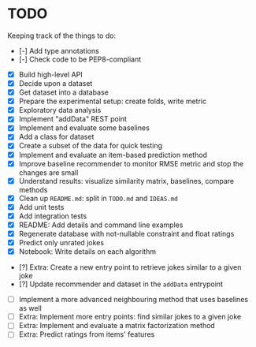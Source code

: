 # TODO

Keeping track of the things to do:

- [-] Add type annotations
- [-] Check code to be PEP8-compliant
- [x] Build high-level API
- [x] Decide upon a dataset
- [x] Get dataset into a database
- [x] Prepare the experimental setup: create folds, write metric
- [x] Exploratory data analysis
- [x] Implement "addData" REST point
- [x] Implement and evaluate some baselines
- [x] Add a class for dataset
- [x] Create a subset of the data for quick testing
- [x] Implement and evaluate an item-based prediction method
- [x] Improve baseline recommender to monitor RMSE metric and stop the changes are small
- [x] Understand results: visualize similarity matrix, baselines, compare methods
- [x] Clean up `README.md`: split in `TODO.md` and `IDEAS.md`
- [x] Add unit tests
- [x] Add integration tests
- [x] README: Add details and command line examples
- [x] Regenerate database with not-nullable constraint and float ratings
- [x] Predict only unrated jokes
- [x] Notebook: Write details on each algorithm
- [?] Extra: Create a new entry point to retrieve jokes similar to a given joke
- [?] Update recommender and dataset in the `addData` entrypoint
- [ ] Implement a more advanced neighbouring method that uses baselines as well
- [ ] Extra: Implement more entry points: find similar jokes to a given joke
- [ ] Extra: Implement and evaluate a matrix factorization method
- [ ] Extra: Predict ratings from items' features
